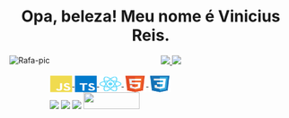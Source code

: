 <div align="center" >
  <h1>Opa, beleza! Meu nome é Vinicius Reis.</h1> <div>
 <img align="left" alt="Rafa-pic" height="180" src="https://2.bp.blogspot.com/-2D4L7sKDbC4/Vt2_j1wWxgI/AAAAAAAAAfI/R4liNaN-rMY/s1600/charge%2B1.jpg" data-canonical-src="?width=676&amp;height=676" style="max-width: 100%;">
</div>
</div>


<div align="center" >
  <a href="https://github.com/viniciusofc">
 <img height="180em" src="https://github-readme-stats.vercel.app/api?username=viniciusofc&show_icons=true&theme=dark&include_all_commits=true&count_private=true" />
  <img height="180em" src="https://github-readme-stats.vercel.app/api/top-langs/?username=viniciusofc&layout=compact&langs_count=7&theme=dark"/>
</div>


<div style="display: inline_block"><br>
  <img align="center" alt="Vinicius-Js" height="30" width="40" src="https://raw.githubusercontent.com/devicons/devicon/master/icons/javascript/javascript-plain.svg">
  <img align="center" alt="Vinicius-Ts" height="30" width="40" src="https://raw.githubusercontent.com/devicons/devicon/master/icons/typescript/typescript-plain.svg">
  <img align="center" alt="Vinicius-React" height="30" width="40" src="https://raw.githubusercontent.com/devicons/devicon/master/icons/react/react-original.svg">
  <img align="center" alt="Vinicius-HTML" height="30" width="40" src="https://raw.githubusercontent.com/devicons/devicon/master/icons/html5/html5-original.svg">
  <img align="center" alt="Vinicius-CSS" height="30" width="40" src="https://raw.githubusercontent.com/devicons/devicon/master/icons/css3/css3-original.svg">
</div>
  
 
<div> 
  <a href="https://instagram.com/Vinicius[Reis]#9872" target="_blank"><img src="https://img.shields.io/badge/-Instagram-%23E4405F?style=for-the-badge&logo=instagram&logoColor=white" target="_blank"></a>
 <a href="https://discord.gg/" target="_blank"><img src="https://img.shields.io/badge/Discord-7289DA?style=for-the-badge&logo=discord&logoColor=white" target="_blank"></a> 
 <a href="https://www.linkedin.com/in/https://www.linkedin.com/in/vin%C3%ADcius-reis-a80309221/" target="_blank"><img src="https://img.shields.io/badge/-LinkedIn-%230077B5?style=for-the-badge&logo=linkedin&logoColor=white" target="_blank"></a> 
<a href="https://steamcommunity.com/profiles/76561198904389872//" target="_blank"><img src="https://logodownload.org/wp-content/uploads/2018/01/steam-logo-1.png?style=for-the-badge&logo=linkedin&logoColor=white" height="30" width="100" target="_blank"></a> 
</div
